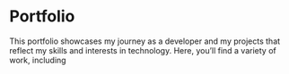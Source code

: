 # Portfolio
This portfolio showcases my journey as a developer and my projects that reflect my skills and interests in technology. Here, you’ll find a variety of work, including
